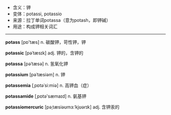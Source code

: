 - <span class="definition">含义：钾</span>
- <span class="definition">变体：potassi, potassio</span>
- <span class="definition">来源：拉丁单词potassa（意为potash，即钾碱）</span>
- <span class="definition">用途：构成钾相关词汇</span>

---

<span class="vocabulary">**potass**</span> [pɒ'tæs] n. 碳酸钾，苛性钾，钾

<span class="vocabulary">**potassic**</span> [pəˈtæsɪk] adj. 钾的，含钾的

<span class="vocabulary">**potassa**</span> [pəˈtæsə] n. 氢氧化钾

<span class="vocabulary">**potassium**</span> [pəˈtæsiəm] n. 钾

<span class="vocabulary">**potassemia**</span> [ˌpɒtəˈsi:miə] n. 高钾血（症）

<span class="vocabulary">**potassamide**</span> [ˌpɒtə'sæmaɪd] n. 氨基钾

<span class="vocabulary">**potassiomercuric**</span> [pəˌtæsiəʊmɜ:ˈkjʊərɪk] adj. 含钾汞的
